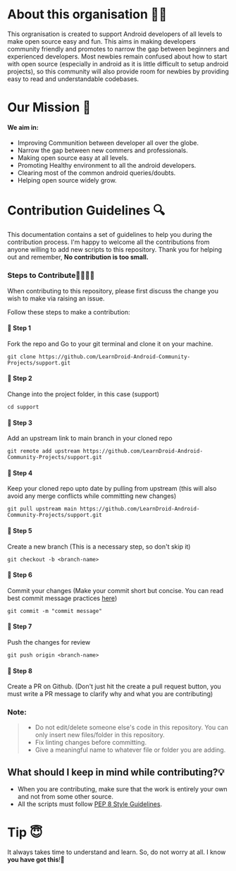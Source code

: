 # About this organisation 🧑‍💻

This orgranisation is created to support Android developers of all levels to make open source easy and fun. This aims in  making developers community friendly and promotes to narrow the gap between beginners and experienced developers. Most newbies remain confused about how to start with open source (especially in android as it is little difficult to setup android projects), so this community will also provide room for newbies by providing easy to read and understandable codebases.

# Our Mission 🚀

#### We aim in: 
- Improving Communition between developer all over the globe.
- Narrow the gap between new commers and professionals.
- Making open source easy at all levels. 
- Promoting Healthy environment to all the android developers.
- Clearing most of the common android queries/doubts.
- Helping open source widely grow.

# Contribution Guidelines 🔍

This documentation contains a set of guidelines to help you during the contribution process. 
I'm happy to welcome all the contributions from anyone willing to add new scripts to this repository. Thank you for helping out and remember,
**No contribution is too small.**

### Steps to Contribute👩‍💻👨‍💻

When contributing to this repository, please first discuss the change you wish to make via raising an issue.

Follow these steps to make a contribution:


#### 📌 Step 1
Fork the repo and Go to your git terminal and clone it on your machine.
```
git clone https://github.com/LearnDroid-Android-Community-Projects/support.git
```

#### 📌 Step 2
Change into the project folder, in this case (support)
```
cd support
```

#### 📌 Step 3
Add an upstream link to main branch in your cloned repo
```
git remote add upstream https://github.com/LearnDroid-Android-Community-Projects/support.git
```

#### 📌 Step 4
Keep your cloned repo upto date by pulling from upstream (this will also avoid any merge conflicts while committing new changes)
```
git pull upstream main https://github.com/LearnDroid-Android-Community-Projects/support.git
```

#### 📌 Step 5
Create a new branch (This is a necessary step, so don't skip it)
```
git checkout -b <branch-name>
```

#### 📌 Step 6
Commit your changes (Make your commit short but concise. You can read best commit message practices <a href="https://www.conventionalcommits.org/en/v1.0.0/">here</a>)
```
git commit -m "commit message"
```

#### 📌 Step 7
Push the changes for review 
```
git push origin <branch-name>
```

#### 📌 Step 8
Create a PR on Github. (Don't just hit the create a pull request button, you must write a PR message to clarify why and what you are contributing)

### Note:

> - Do not edit/delete someone else's code in this repository. You can only insert new files/folder in this repository.
> - Fix linting changes before committing.  
> - Give a meaningful name to whatever file or folder you are adding.

## What should I keep in mind while contributing?💡
- When you are contributing, make sure that the work is entirely your own and not from some other source.
- All the scripts must follow [PEP 8 Style Guidelines](https://www.python.org/dev/peps/pep-0008/).

# Tip 😇
It always takes time to understand and learn. So, do not worry at all. I know **you have got this**!💪

